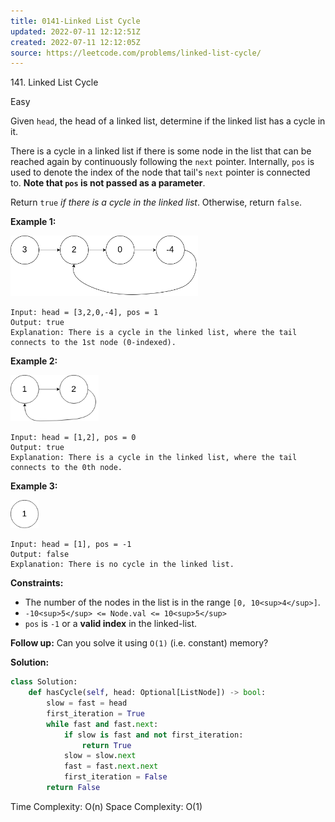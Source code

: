 ```yaml
---
title: 0141-Linked List Cycle
updated: 2022-07-11 12:12:51Z
created: 2022-07-11 12:12:05Z
source: https://leetcode.com/problems/linked-list-cycle/
---
```


141\. Linked List Cycle

Easy

Given `head`, the head of a linked list, determine if the linked list has a cycle in it.

There is a cycle in a linked list if there is some node in the list that can be reached again by continuously following the `next` pointer. Internally, `pos` is used to denote the index of the node that tail's `next` pointer is connected to. **Note that `pos` is not passed as a parameter**.

Return `true` *if there is a cycle in the linked list*. Otherwise, return `false`.

**Example 1:**

<img width="300" height="97" src="../_resources/circularlinkedlist_4fb26d64b4474553ae0951a50fcdc27.png"/>

```
Input: head = [3,2,0,-4], pos = 1
Output: true
Explanation: There is a cycle in the linked list, where the tail connects to the 1st node (0-indexed).

```

**Example 2:**

<img width="141" height="74" src="../_resources/circularlinkedlist_test2_de6983c1fe144527af08378f1.png"/>

```
Input: head = [1,2], pos = 0
Output: true
Explanation: There is a cycle in the linked list, where the tail connects to the 0th node.

```

**Example 3:**

<img width="45" height="45" src="../_resources/circularlinkedlist_test3_12b405bc183a434788e77a049.png"/>

```
Input: head = [1], pos = -1
Output: false
Explanation: There is no cycle in the linked list.

```

**Constraints:**

- The number of the nodes in the list is in the range `[0, 10<sup>4</sup>]`.
- `-10<sup>5</sup> <= Node.val <= 10<sup>5</sup>`
- `pos` is `-1` or a **valid index** in the linked-list.

**Follow up:** Can you solve it using `O(1)` (i.e. constant) memory?

**Solution:**
```python
class Solution:
    def hasCycle(self, head: Optional[ListNode]) -> bool:
        slow = fast = head
        first_iteration = True
        while fast and fast.next:
            if slow is fast and not first_iteration:
                return True
            slow = slow.next
            fast = fast.next.next
            first_iteration = False
        return False
```
Time Complexity: O(n)
Space Complexity: O(1)